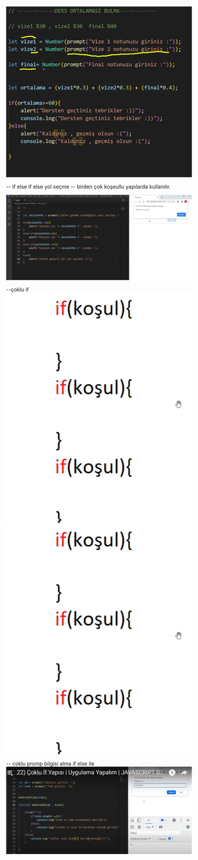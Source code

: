 ![Notbulma](image.png)

-- if else if else yol seçme
-- birden çok koşeullu yapılarda kullanılır.

![yolsecme](image-1.png)

--çoklu if
![cokluif](image-2.png)
![cokluıf](image-3.png)

-- coklu promp bilgisi alma if else ile
![ifelscoklu](image-4.png)